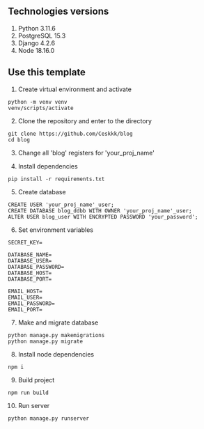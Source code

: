 ## Technologies versions

1. Python 3.11.6
2. PostgreSQL 15.3
3. Django 4.2.6
4. Node 18.16.0

## Use this template

1. Create virtual environment and activate

```
python -m venv venv
venv/scripts/activate
```

2. Clone the repository and enter to the directory

```
git clone https://github.com/Ceskkk/blog
cd blog
```

3. Change all 'blog' registers for 'your_proj_name'

4. Install dependencies

```
pip install -r requirements.txt
```

5. Create database

```
CREATE USER 'your_proj_name'_user;
CREATE DATABASE blog_ddbb WITH OWNER 'your_proj_name'_user;
ALTER USER blog_user WITH ENCRYPTED PASSWORD 'your_password';
```

6. Set environment variables

```
SECRET_KEY=

DATABASE_NAME=
DATABASE_USER=
DATABASE_PASSWORD=
DATABASE_HOST=
DATABASE_PORT=

EMAIL_HOST=
EMAIL_USER=
EMAIL_PASSWORD=
EMAIL_PORT=
```

7. Make and migrate database

```
python manage.py makemigrations
python manage.py migrate
```

8. Install node dependencies

```
npm i
```

9. Build project

```
npm run build
```

10. Run server

```
python manage.py runserver
```